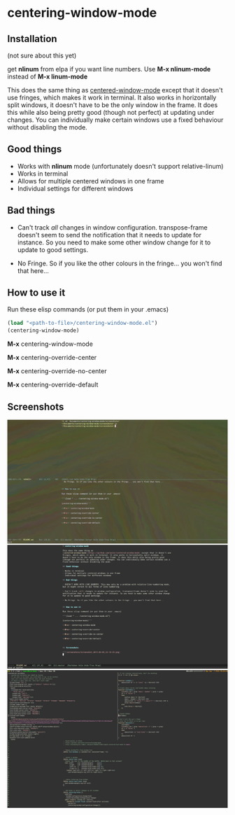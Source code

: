 # centering-window-mode

## Installation

(not sure about this yet)

get **nlinum** from elpa if you want line numbers. Use **M-x nlinum-mode** instead of **M-x linum-mode**


This does the same thing as [centered-window-mode](https://github.com/anler/centered-window-mode) except that it doesn't use fringes, which makes it work in terminal. It also works in horizontally split windows, it doesn't have to be the only window in the frame. It does this while also being pretty good (though not perfect) at updating under changes. You can individually make certain windows use a fixed behaviour without disabling the mode.

## Good things

- Works with **nlinum** mode (unfortunately doesn't support relative-linum)
- Works in terminal
- Allows for multiple centered windows in one frame
- Individual settings for different windows

## Bad things

- Can't track *all* changes in window configuration. transpose-frame doesn't seem to send the notification that it needs to update for instance. So you need to make some other window change for it to update to good settings.

- No Fringe. So if you like the other colours in the fringe... you won't find that here...


## How to use it

Run these elisp commands (or put them in your .emacs)



```lisp
(load "<path-to-file>/centering-window-mode.el")
(centering-window-mode)
```

**M-x** centering-window-mode

**M-x** centering-override-center

**M-x** centering-override-no-center

**M-x** centering-override-default



## Screenshots

![](screenshots/Screenshot_2015-09-05_22-18-25.png)
![](screenshots/Screenshot_2015-09-05_22-21-28.png)
![](screenshots/desktop.jpeg)
